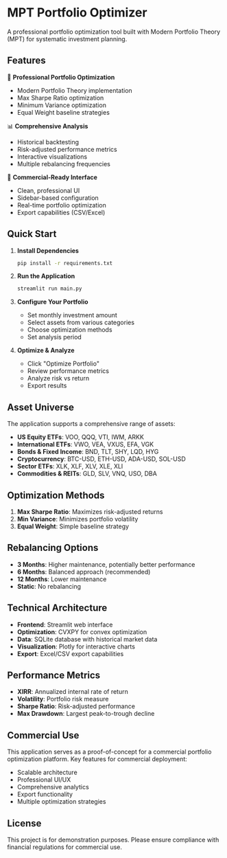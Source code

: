 # MPT Portfolio Optimizer

A professional portfolio optimization tool built with Modern Portfolio Theory (MPT) for systematic investment planning.

## Features

🎯 **Professional Portfolio Optimization**
- Modern Portfolio Theory implementation
- Max Sharpe Ratio optimization
- Minimum Variance optimization
- Equal Weight baseline strategies

📊 **Comprehensive Analysis**
- Historical backtesting
- Risk-adjusted performance metrics
- Interactive visualizations
- Multiple rebalancing frequencies

💼 **Commercial-Ready Interface**
- Clean, professional UI
- Sidebar-based configuration
- Real-time portfolio optimization
- Export capabilities (CSV/Excel)

## Quick Start

1. **Install Dependencies**
   ```bash
   pip install -r requirements.txt
   ```

2. **Run the Application**
   ```bash
   streamlit run main.py
   ```

3. **Configure Your Portfolio**
   - Set monthly investment amount
   - Select assets from various categories
   - Choose optimization methods
   - Set analysis period

4. **Optimize & Analyze**
   - Click "Optimize Portfolio"
   - Review performance metrics
   - Analyze risk vs return
   - Export results

## Asset Universe

The application supports a comprehensive range of assets:

- **US Equity ETFs**: VOO, QQQ, VTI, IWM, ARKK
- **International ETFs**: VWO, VEA, VXUS, EFA, VGK  
- **Bonds & Fixed Income**: BND, TLT, SHY, LQD, HYG
- **Cryptocurrency**: BTC-USD, ETH-USD, ADA-USD, SOL-USD
- **Sector ETFs**: XLK, XLF, XLV, XLE, XLI
- **Commodities & REITs**: GLD, SLV, VNQ, USO, DBA

## Optimization Methods

1. **Max Sharpe Ratio**: Maximizes risk-adjusted returns
2. **Min Variance**: Minimizes portfolio volatility  
3. **Equal Weight**: Simple baseline strategy

## Rebalancing Options

- **3 Months**: Higher maintenance, potentially better performance
- **6 Months**: Balanced approach (recommended)
- **12 Months**: Lower maintenance
- **Static**: No rebalancing

## Technical Architecture

- **Frontend**: Streamlit web interface
- **Optimization**: CVXPY for convex optimization
- **Data**: SQLite database with historical market data
- **Visualization**: Plotly for interactive charts
- **Export**: Excel/CSV export capabilities

## Performance Metrics

- **XIRR**: Annualized internal rate of return
- **Volatility**: Portfolio risk measure
- **Sharpe Ratio**: Risk-adjusted performance
- **Max Drawdown**: Largest peak-to-trough decline

## Commercial Use

This application serves as a proof-of-concept for a commercial portfolio optimization platform. Key features for commercial deployment:

- Scalable architecture
- Professional UI/UX
- Comprehensive analytics
- Export functionality
- Multiple optimization strategies

## License

This project is for demonstration purposes. Please ensure compliance with financial regulations for commercial use.